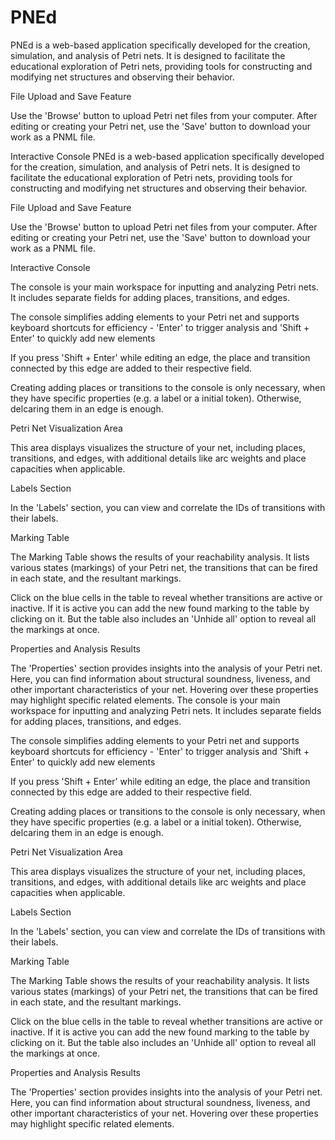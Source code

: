 # PNEd

PNEd is a web-based application specifically developed for the creation, simulation, and analysis of Petri nets. It is designed to facilitate the educational exploration of Petri nets, providing tools for constructing and modifying net structures and observing their behavior.

File Upload and Save Feature

Use the 'Browse' button to upload Petri net files from your computer. After editing or creating your Petri net, use the 'Save' button to download your work as a PNML file.

Interactive Console
PNEd is a web-based application specifically developed for the creation, simulation, and analysis of Petri nets. It is designed to facilitate the educational exploration of Petri nets, providing tools for constructing and modifying net structures and observing their behavior.

File Upload and Save Feature

Use the 'Browse' button to upload Petri net files from your computer. After editing or creating your Petri net, use the 'Save' button to download your work as a PNML file.

Interactive Console

The console is your main workspace for inputting and analyzing Petri nets. It includes separate fields for adding places, transitions, and edges.

The console simplifies adding elements to your Petri net and supports keyboard shortcuts for efficiency - 'Enter' to trigger analysis and 'Shift + Enter' to quickly add new elements

If you press 'Shift + Enter' while editing an edge, the place and transition connected by this edge are added to their respective field.

Creating adding places or transitions to the console is only necessary, when they have specific properties (e.g. a label or a initial token). Otherwise, delcaring them in an edge is enough.

Petri Net Visualization Area

This area displays visualizes the structure of your net, including places, transitions, and edges, with additional details like arc weights and place capacities when applicable.

Labels Section

In the 'Labels' section, you can view and correlate the IDs of transitions with their labels.

Marking Table

The Marking Table shows the results of your reachability analysis. It lists various states (markings) of your Petri net, the transitions that can be fired in each state, and the resultant markings.

Click on the blue cells in the table to reveal whether transitions are active or inactive. If it is active you can add the new found marking to the table by clicking on it. But the table also includes an 'Unhide all' option to reveal all the markings at once.

Properties and Analysis Results

The 'Properties' section provides insights into the analysis of your Petri net. Here, you can find information about structural soundness, liveness, and other important characteristics of your net. Hovering over these properties may highlight specific related elements.
The console is your main workspace for inputting and analyzing Petri nets. It includes separate fields for adding places, transitions, and edges.

The console simplifies adding elements to your Petri net and supports keyboard shortcuts for efficiency - 'Enter' to trigger analysis and 'Shift + Enter' to quickly add new elements

If you press 'Shift + Enter' while editing an edge, the place and transition connected by this edge are added to their respective field.

Creating adding places or transitions to the console is only necessary, when they have specific properties (e.g. a label or a initial token). Otherwise, delcaring them in an edge is enough.

Petri Net Visualization Area

This area displays visualizes the structure of your net, including places, transitions, and edges, with additional details like arc weights and place capacities when applicable.

Labels Section

In the 'Labels' section, you can view and correlate the IDs of transitions with their labels.

Marking Table

The Marking Table shows the results of your reachability analysis. It lists various states (markings) of your Petri net, the transitions that can be fired in each state, and the resultant markings.

Click on the blue cells in the table to reveal whether transitions are active or inactive. If it is active you can add the new found marking to the table by clicking on it. But the table also includes an 'Unhide all' option to reveal all the markings at once.

Properties and Analysis Results

The 'Properties' section provides insights into the analysis of your Petri net. Here, you can find information about structural soundness, liveness, and other important characteristics of your net. Hovering over these properties may highlight specific related elements.
